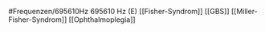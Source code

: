 #Frequenzen/695610Hz
695610 Hz (E)
[[Fisher-Syndrom]]
[[GBS]]
[[Miller-Fisher-Syndrom]]
[[Ophthalmoplegia]]